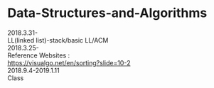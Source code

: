 # Data-Structures-and-Algorithms
2018.3.31-  
LL(linked list)-stack/basic LL/ACM  
2018.3.25-  
Reference Websites :  
https://visualgo.net/en/sorting?slide=10-2    
2018.9.4-2019.1.11  
Class  
